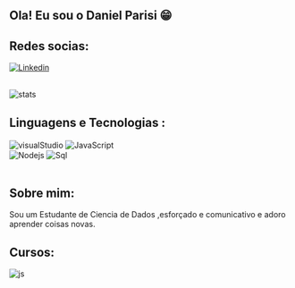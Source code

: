 ## Ola! Eu sou o Daniel Parisi 😁

## Redes socias:

[![Linkedin](https://img.shields.io/badge/LinkedIn-0077B5?style=for-the-badge&logo=linkedin&logoColor=white)](https://www.linkedin.com/in/daniel-parisi-a96400262/)

<br/>

<img align="center" alt="stats" src="https://github-readme-stats.vercel.app/api?username=DanielPPaiva&theme=blue-green">

<br/>

## Linguagens e Tecnologias :

<div display: inline_block>
<img align="center" alt="visualStudio" src="https://img.shields.io/badge/Visual_Studio-5C2D91?style=for-the-badge&logo=visual%20studio&logoColor=white">
<img align="center" alt="JavaScript" src="https://img.shields.io/badge/JavaScript-F7DF1E?style=for-the-badge&logo=javascript&logoColor=black"><br/>
<img align="center" alt="Nodejs" src="https://img.shields.io/badge/Node.js-43853D?style=for-the-badge&logo=node.js&logoColor=white">
<img align="center" alt="Sql" src="https://img.shields.io/badge/MySQL-005C84?style=for-the-badge&logo=mysql&logoColor=white">



<div><br>

## Sobre mim:
  
Sou um Estudante de Ciencia de Dados ,esforçado e comunicativo e adoro aprender coisas novas.


## Cursos:

<img align="center" alt="js" src="https://img.shields.io/badge/Udemy-EC5252?style=for-the-badge&logo=Udemy&logoColor=white">

